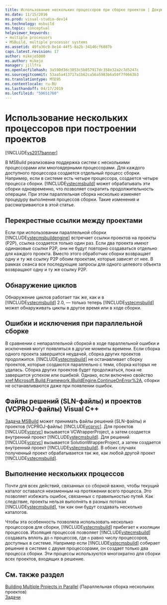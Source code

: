 ```yaml
---
title: Использование нескольких процессоров при сборке проектов | Документация Майкрософт
ms.date: 11/15/2016
ms.prod: visual-studio-dev14
ms.technology: msbuild
ms.topic: conceptual
helpviewer_keywords:
- multiple processors
- MSBuild, multiple processor systems
ms.assetid: 49fa36c9-8e14-44f5-8a2b-34146cf6807b
caps.latest.revision: 17
author: mikejo5000
ms.author: mikejo
manager: jillfra
ms.openlocfilehash: 3a590d3dc3053c5b857917dc358e32a2c7d5247c
ms.sourcegitcommit: 53aa5a413717a1b62ca56a5983b6a50f7f0663b3
ms.translationtype: MTE95
ms.contentlocale: ru-RU
ms.lasthandoff: 04/17/2019
ms.locfileid: "59651760"
---
```

# <a name="using-multiple-processors-to-build-projects"></a>Использование нескольких процессоров при построении проектов
[!INCLUDE[vs2017banner](../includes/vs2017banner.md)]

В MSBuild реализована поддержка систем с несколькими процессорами или многоядерными процессорами. Для каждого доступного процессора создается отдельный процесс сборки. Например, если в системе есть четыре процессора, создается четыре процесса сборки. [!INCLUDE[vstecmsbuild](../includes/vstecmsbuild-md.md)] может обрабатывать эти сборки одновременно, что позволяет сократить продолжительность операции. При этом параллельная сборка несколько изменяет процедуру выполнения процессов сборки. Такие изменения и рассматриваются в этой статье.  
  
## <a name="project-to-project-references"></a>Перекрестные ссылки между проектами  
 Если при использовании параллельной сборки [!INCLUDE[vstecmsbuildengine](../includes/vstecmsbuildengine-md.md)] встречает ссылки проектов на проекты (P2P), ссылка создается только один раз. Если два проекта имеют одинаковые ссылки P2P, они не будут повторно создаваться отдельно для каждого проекта. Вместо этого обработчик сборки возвращает одну и ту же ссылку P2P обоим проектам, которые зависят от нее. В рамках сеанса все последующие запросы для одного целевого объекта возвращают одну и ту же ссылку P2P.  
  
## <a name="cycle-detection"></a>Обнаружение циклов  
 Обнаружение циклов работает так же, как и в [!INCLUDE[vstecmsbuild](../includes/vstecmsbuild-md.md)] 2.0, — только теперь [!INCLUDE[vstecmsbuild](../includes/vstecmsbuild-md.md)] может обнаруживать циклы в другое время или в ходе сборки.  
  
## <a name="errors-and-exceptions-during-parallel-builds"></a>Ошибки и исключения при параллельной сборке  
 В сравнении с непараллельной сборкой в ходе параллельной ошибки и исключения могут появляться в другие моменты времени. Если сборка одного проекта завершится неудачей, сборка других проектов продолжится. [!INCLUDE[vstecmsbuild](../includes/vstecmsbuild-md.md)] не останавливает сборку проектов, которые создаются параллельно с теми, сборка которых не удалась. Сборка других проектов будет продолжаться, пока не завершится успехом или ошибкой. Однако, если включено свойство <xref:Microsoft.Build.Framework.IBuildEngine.ContinueOnError%2A>, сборки не останавливаются даже при появлении ошибок.  
  
## <a name="visual-c-project-vcproj-and-solution-sln-files"></a>Файлы решений (SLN-файлы) и проектов (VCPROJ-файлы) Visual C++  
 [Задача MSBuild](../msbuild/msbuild-task.md) может принимать файлы решений (SLN-файлы) и проектов (VCPROJ-файлы) [!INCLUDE[vcprvc](../includes/vcprvc-md.md)]. Для проектов [!INCLUDE[vcprvc](../includes/vcprvc-md.md)] вызывается VCWrapperProject, а затем создается внутренний проект [!INCLUDE[vstecmsbuild](../includes/vstecmsbuild-md.md)]. Для решений [!INCLUDE[vcprvc](../includes/vcprvc-md.md)] вызывается SolutionWrapperProject, а затем создается внутренний проект [!INCLUDE[vstecmsbuild](../includes/vstecmsbuild-md.md)]. В обоих случаях полученный проект обрабатывается так же, как любой другой проект [!INCLUDE[vstecmsbuild](../includes/vstecmsbuild-md.md)].  
  
## <a name="multi-process-execution"></a>Выполнение нескольких процессов  
 Почти для всех действий, связанных со сборкой важно, чтобы текущий каталог оставался неизменным на протяжении всего процесса. Это позволяет избежать ошибок, связанных с правильностью путей. Как следствие, проекты нельзя выполнять в разных потоках [!INCLUDE[vstecmsbuild](../includes/vstecmsbuild-md.md)], так как они будут создавать несколько каталогов.  
  
 Чтобы эта особенность позволяла использовать несколько процессоров для сборки, [!INCLUDE[vstecmsbuild](../includes/vstecmsbuild-md.md)] прибегает к изоляции процессов. Изоляция процессов позволяет [!INCLUDE[vstecmsbuild](../includes/vstecmsbuild-md.md)] создавать вплоть до `n` процессов, где `n` равно числу процессоров, доступных в системе. Например если [!INCLUDE[vstecmsbuild](../includes/vstecmsbuild-md.md)] собирает решение в системе с двумя процессорами, он создает только два процесса сборки. Эти процессы используются многократно для сборки всех проектов, входящих в решение.  
  
## <a name="see-also"></a>См. также раздел  
 [Building Multiple Projects in Parallel](../msbuild/building-multiple-projects-in-parallel-with-msbuild.md)  (Параллельная сборка нескольких проектов)  
 [Задачи](../msbuild/msbuild-tasks.md)
